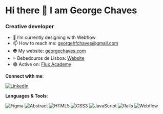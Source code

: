 # Hi there 👋 I am George Chaves
### Creative developer

<!--- ![](https://komarev.com/ghpvc/?username=georgehfc&style=flat-square&color=green) --->

- 🔭 I’m currently designing with Webflow
- 📫 How to reach me: georgehfchaves@gmail.com
- 👽 My website: [georgechaves.com](https://github.com/georgehfc/digital-cv)
- 💦 Bebedouros de Lisboa: [Website](https://georgehfc.github.io/step-by-tech/)
- 🟢 Active on: [Flux Academy](https://www.flux-academy.com/)

**Connect with me**:

<a href="https://www.linkedin.com/in/george-chaves/" target="_blank">![LinkedIn](https://img.shields.io/badge/linkedin-%230077B5.svg?style=for-the-badge&logo=linkedin&logoColor=white)</a>

**Languages & Tools**:

![Figma](https://img.shields.io/badge/figma-%23F24E1E.svg?style=for-the-badge&logo=figma&logoColor=white)
![Abstract](https://img.shields.io/badge/abstract-%23191A1B.svg?style=for-the-badge&logo=abstract&logoColor=white)
![HTML5](https://img.shields.io/badge/html5-%23E34F26.svg?style=for-the-badge&logo=html5&logoColor=white)
![CSS3](https://img.shields.io/badge/css3-%231572B6.svg?style=for-the-badge&logo=css3&logoColor=white)
![JavaScript](https://img.shields.io/badge/javascript-%23323330.svg?style=for-the-badge&logo=javascript&logoColor=%23F7DF1E)
![Rails](https://img.shields.io/badge/rails-%23D30001.svg?style=for-the-badge&logo=rubyrails&logoColor=white)
![Webflow](https://img.shields.io/badge/webflow-%23146EF5.svg?style=for-the-badge&logo=webflow&logoColor=white)
